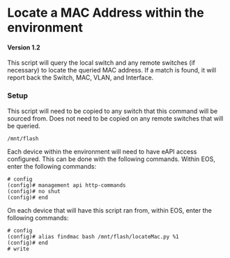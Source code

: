 # Locate a MAC Address within the environment
#### Version 1.2
This script will query the local switch and any remote switches (if necessary) to locate the queried MAC address.  If a match is found, it will report back the Switch, MAC, VLAN, and Interface.

### Setup
This script will need to be copied to any switch that this command will be sourced from.  Does not need to be copied on any remote switches that will be queried.

    /mnt/flash

Each device within the environment will need to have eAPI access configured.  This can be done with the following commands.  Within EOS, enter the following commands:

    # config
    (config)# management api http-commands
    (config)# no shut
    (config)# end

On each device that will have this script ran from, within EOS, enter the following commands:

    # config
    (config)# alias findmac bash /mnt/flash/locateMac.py %1
    (config)# end
    # write